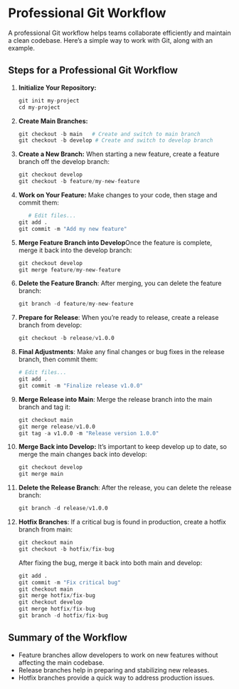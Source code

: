 # Professional Git Workflow

A professional Git workflow helps teams collaborate efficiently and maintain a clean codebase. Here’s a simple way to work with Git, along with an example.

## Steps for a Professional Git Workflow

1.  **Initialize Your Repository:**

    ```s
    git init my-project
    cd my-project
    ```

2.  **Create Main Branches:**

    ```s
    git checkout -b main   # Create and switch to main branch
    git checkout -b develop # Create and switch to develop branch

    ```

3.  **Create a New Branch:** When starting a new feature, create a feature branch off the develop branch:

    ```s
    git checkout develop
    git checkout -b feature/my-new-feature

    ```

4.  **Work on Your Feature:** Make changes to your code, then stage and commit them:

    ```s
       # Edit files...
    git add .
    git commit -m "Add my new feature"
    ```

5.  **Merge Feature Branch into Develop**Once the feature is complete, merge it back into the develop branch:

    ```s
    git checkout develop
    git merge feature/my-new-feature
    ```

6.  **Delete the Feature Branch**: After merging, you can delete the feature branch:

    ```s
    git branch -d feature/my-new-feature
    ```

7.  **Prepare for Release**: When you’re ready to release, create a release branch from develop:

    ```s
    git checkout -b release/v1.0.0
    ```

8.  **Final Adjustments**: Make any final changes or bug fixes in the release branch, then commit them:

    ```s
    # Edit files...
    git add .
    git commit -m "Finalize release v1.0.0"

    ```

9.  **Merge Release into Main**: Merge the release branch into the main branch and tag it:

    ```s
    git checkout main
    git merge release/v1.0.0
    git tag -a v1.0.0 -m "Release version 1.0.0"
    ```

10. **Merge Back into Develop:** It’s important to keep develop up to date, so merge the main changes back into develop:

    ```s
    git checkout develop
    git merge main

    ```

11. **Delete the Release Branch**: After the release, you can delete the release branch:

    ```s
    git branch -d release/v1.0.0

    ```

12. **Hotfix Branches**: If a critical bug is found in production, create a hotfix branch from main:

    ```s
    git checkout main
    git checkout -b hotfix/fix-bug
    ```

    After fixing the bug, merge it back into both main and develop:

    ```s
    git add .
    git commit -m "Fix critical bug"
    git checkout main
    git merge hotfix/fix-bug
    git checkout develop
    git merge hotfix/fix-bug
    git branch -d hotfix/fix-bug

    ```

## Summary of the Workflow

- Feature branches allow developers to work on new features without affecting the main codebase.
- Release branches help in preparing and stabilizing new releases.
- Hotfix branches provide a quick way to address production issues.
